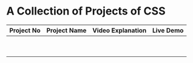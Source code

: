 # A Collection of Projects of CSS

| Project No | Project Name | Video Explanation | Live Demo |
|------------|--------------|-------------------|-----------|
|            |              |                   |           |
|            |              |                   |           |
|            |              |                   |           |
|            |              |                   |           |
|            |              |                   |           |
|            |              |                   |           |
|            |              |                   |           |
|            |              |                   |           |
|            |              |                   |           |
